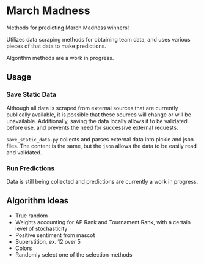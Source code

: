 # March Madness

Methods for predicting March Madness winners!

Utilizes data scraping methods for obtaining team data, and uses various pieces of that data to make predictions.

Algorithm methods are a work in progress.

## Usage

### Save Static Data

Although all data is scraped from external sources that are currently publically available, it is possible that these sources will change or will be unavailable. Additionally, saving the data locally allows it to be validated before use, and prevents the need for successive external requests.

`save_static_data.py` collects and parses external data into pickle and json files. The content is the same, but the `json` allows the data to be easily read and validated.

### Run Predictions

Data is still being collected and predictions are currently a work in progress.

## Algorithm Ideas

* True random
* Weights accounting for AP Rank and Tournament Rank, with a certain level of stochasticity
* Positive sentiment from mascot 
* Superstition, ex. 12 over 5
* Colors
* Randomly select one of the selection methods 
